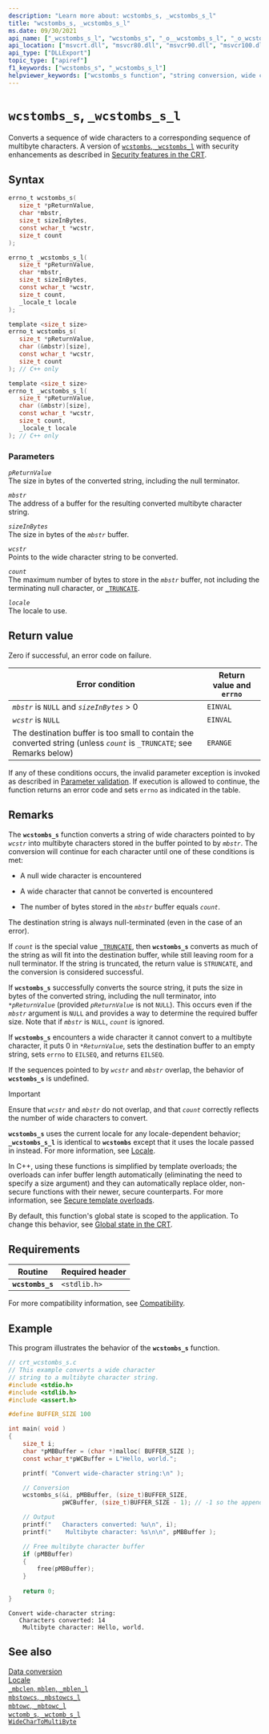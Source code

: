 ```yaml
---
description: "Learn more about: wcstombs_s, _wcstombs_s_l"
title: "wcstombs_s, _wcstombs_s_l"
ms.date: 09/30/2021
api_name: ["_wcstombs_s_l", "wcstombs_s", "_o__wcstombs_s_l", "_o_wcstombs_s"]
api_location: ["msvcrt.dll", "msvcr80.dll", "msvcr90.dll", "msvcr100.dll", "msvcr100_clr0400.dll", "msvcr110.dll", "msvcr110_clr0400.dll", "msvcr120.dll", "msvcr120_clr0400.dll", "ucrtbase.dll", "api-ms-win-crt-convert-l1-1-0.dll", "api-ms-win-crt-private-l1-1-0.dll"]
api_type: ["DLLExport"]
topic_type: ["apiref"]
f1_keywords: ["wcstombs_s", "_wcstombs_s_l"]
helpviewer_keywords: ["wcstombs_s function", "string conversion, wide characters", "wide characters, converting", "_wcstombs_s_l function", "wcstombs_s_l function", "characters, converting", "string conversion, multibyte character strings"]
---
```

# `wcstombs_s`, `_wcstombs_s_l`

Converts a sequence of wide characters to a corresponding sequence of multibyte characters. A version of [`wcstombs`, `_wcstombs_l`](wcstombs-wcstombs-l.md) with security enhancements as described in [Security features in the CRT](../security-features-in-the-crt.md).

## Syntax

```C
errno_t wcstombs_s(
   size_t *pReturnValue,
   char *mbstr,
   size_t sizeInBytes,
   const wchar_t *wcstr,
   size_t count
);

errno_t _wcstombs_s_l(
   size_t *pReturnValue,
   char *mbstr,
   size_t sizeInBytes,
   const wchar_t *wcstr,
   size_t count,
   _locale_t locale
);

template <size_t size>
errno_t wcstombs_s(
   size_t *pReturnValue,
   char (&mbstr)[size],
   const wchar_t *wcstr,
   size_t count
); // C++ only

template <size_t size>
errno_t _wcstombs_s_l(
   size_t *pReturnValue,
   char (&mbstr)[size],
   const wchar_t *wcstr,
   size_t count,
   _locale_t locale
); // C++ only
```

### Parameters

*`pReturnValue`*\
The size in bytes of the converted string, including the null terminator.

*`mbstr`*\
The address of a buffer for the resulting converted multibyte character string.

*`sizeInBytes`*\
The size in bytes of the *`mbstr`* buffer.

*`wcstr`*\
Points to the wide character string to be converted.

*`count`*\
The maximum number of bytes to store in the *`mbstr`* buffer, not including the terminating null character, or [`_TRUNCATE`](../truncate.md).

*`locale`*\
The locale to use.

## Return value

Zero if successful, an error code on failure.

|Error condition|Return value and `errno`|
|---------------------|------------------------------|
|*`mbstr`* is `NULL` and *`sizeInBytes`* > 0|`EINVAL`|
|*`wcstr`* is `NULL`|`EINVAL`|
|The destination buffer is too small to contain the converted string (unless *`count`* is `_TRUNCATE`; see Remarks below)|`ERANGE`|

If any of these conditions occurs, the invalid parameter exception is invoked as described in [Parameter validation](../parameter-validation.md). If execution is allowed to continue, the function returns an error code and sets `errno` as indicated in the table.

## Remarks

The **`wcstombs_s`** function converts a string of wide characters pointed to by *`wcstr`* into multibyte characters stored in the buffer pointed to by *`mbstr`*. The conversion will continue for each character until one of these conditions is met:

- A null wide character is encountered

- A wide character that cannot be converted is encountered

- The number of bytes stored in the *`mbstr`* buffer equals *`count`*.

The destination string is always null-terminated (even in the case of an error).

If *`count`* is the special value [`_TRUNCATE`](../truncate.md), then **`wcstombs_s`** converts as much of the string as will fit into the destination buffer, while still leaving room for a null terminator. If the string is truncated, the return value is `STRUNCATE`, and the conversion is considered successful.

If **`wcstombs_s`** successfully converts the source string, it puts the size in bytes of the converted string, including the null terminator, into *`*pReturnValue`* (provided *`pReturnValue`* is not `NULL`). This occurs even if the *`mbstr`* argument is `NULL` and provides a way to determine the required buffer size. Note that if *`mbstr`* is `NULL`, *`count`* is ignored.

If **`wcstombs_s`** encounters a wide character it cannot convert to a multibyte character, it puts 0 in *`*ReturnValue`*, sets the destination buffer to an empty string, sets `errno` to `EILSEQ`, and returns `EILSEQ`.

If the sequences pointed to by *`wcstr`* and *`mbstr`* overlap, the behavior of **`wcstombs_s`** is undefined.

> [!IMPORTANT]
> Ensure that *`wcstr`* and *`mbstr`* do not overlap, and that *`count`* correctly reflects the number of wide characters to convert.

**`wcstombs_s`** uses the current locale for any locale-dependent behavior; **`_wcstombs_s_l`** is identical to **`wcstombs`** except that it uses the locale passed in instead. For more information, see [Locale](../locale.md).

In C++, using these functions is simplified by template overloads; the overloads can infer buffer length automatically (eliminating the need to specify a size argument) and they can automatically replace older, non-secure functions with their newer, secure counterparts. For more information, see [Secure template overloads](../secure-template-overloads.md).

By default, this function's global state is scoped to the application. To change this behavior, see [Global state in the CRT](../global-state.md).

## Requirements

|Routine|Required header|
|-------------|---------------------|
|**`wcstombs_s`**|`<stdlib.h>`|

For more compatibility information, see [Compatibility](../compatibility.md).

## Example

This program illustrates the behavior of the **`wcstombs_s`** function.

```C
// crt_wcstombs_s.c
// This example converts a wide character
// string to a multibyte character string.
#include <stdio.h>
#include <stdlib.h>
#include <assert.h>

#define BUFFER_SIZE 100

int main( void )
{
    size_t i;
    char *pMBBuffer = (char *)malloc( BUFFER_SIZE );
    const wchar_t*pWCBuffer = L"Hello, world.";

    printf( "Convert wide-character string:\n" );

    // Conversion
    wcstombs_s(&i, pMBBuffer, (size_t)BUFFER_SIZE,
               pWCBuffer, (size_t)BUFFER_SIZE - 1); // -1 so the appended NULL doesn't fall outside the allocated buffer

    // Output
    printf("   Characters converted: %u\n", i);
    printf("    Multibyte character: %s\n\n", pMBBuffer );

    // Free multibyte character buffer
    if (pMBBuffer)
    {
        free(pMBBuffer);
    }
    
    return 0;
}
```

```Output
Convert wide-character string:
   Characters converted: 14
    Multibyte character: Hello, world.
```

## See also

[Data conversion](../data-conversion.md)\
[Locale](../locale.md)\
[`_mbclen`, `mblen`, `_mblen_l`](mbclen-mblen-mblen-l.md)\
[`mbstowcs`, `_mbstowcs_l`](mbstowcs-mbstowcs-l.md)\
[`mbtowc`, `_mbtowc_l`](mbtowc-mbtowc-l.md)\
[`wctomb_s`, `_wctomb_s_l`](wctomb-s-wctomb-s-l.md)\
[`WideCharToMultiByte`](/windows/win32/api/stringapiset/nf-stringapiset-widechartomultibyte)
